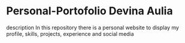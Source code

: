 # Personal-Portofolio Devina Aulia
description
In this repository there is a personal website to display my profile, skills, projects, experience and social media
